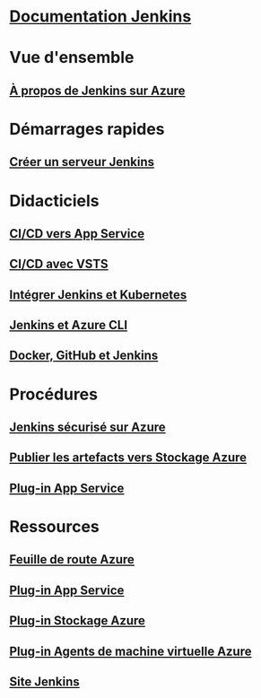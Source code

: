 # [Documentation Jenkins](index.md)
# Vue d'ensemble
## [À propos de Jenkins sur Azure](overview.md)
# Démarrages rapides
## [Créer un serveur Jenkins](/azure/jenkins/install-jenkins-solution-template)
# Didacticiels
## [CI/CD vers App Service](/azure/jenkins/java-deploy-webapp-tutorial)
## [CI/CD avec VSTS](https://www.visualstudio.com/docs/build/apps/jenkins/build-deploy-jenkins)
## [Intégrer Jenkins et Kubernetes](/azure/container-service/container-service-kubernetes-jenkins)
## [Jenkins et Azure CLI](/azure/jenkins/execute-cli-jenkins-pipeline)
## [Docker, GitHub et Jenkins](/azure/virtual-machines/linux/tutorial-jenkins-github-docker-cicd)
# Procédures
## [Jenkins sécurisé sur Azure](https://jenkins.io/blog/2017/04/20/secure-jenkins-on-azure/)
## [Publier les artefacts vers Stockage Azure](/azure/storage/common/storage-java-jenkins-continuous-integration-solution)
## [Plug-in App Service](/azure/jenkins/deploy-Jenkins-app-service-plugin)
# Ressources
## [Feuille de route Azure](https://azure.microsoft.com/roadmap/)
## [Plug-in App Service](https://plugins.jenkins.io/azure-app-service)
## [Plug-in Stockage Azure](https://plugins.jenkins.io/windows-azure-storage)
## [Plug-in Agents de machine virtuelle Azure](https://plugins.jenkins.io/azure-vm-agents)
## [Site Jenkins](https://jenkins.io/)
